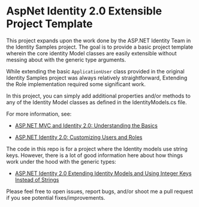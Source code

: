 AspNet Identity 2.0 Extensible Project Template
===============================================
This project expands upon the work done by the ASP.NET Identity Team in the Identity Samples project. The goal is to provide a basic project template wherein the core identity Model classes are easily extensible without messing about with the generic type arguments.

While extending the basic `ApplicationUser` class provided in the original Identity Samples project was always relatively straightforward, Extending the Role implementation required some significant work. 

In this project, you can simply add additional properties and/or methods to any of the Identity Model classes as defined in the IdentityModels.cs file. 

For more information, see:

* [ASP.NET MVC and Identity 2.0: Understanding the Basics](http://typecastexception.com/post/2014/04/20/ASPNET-MVC-and-Identity-20-Understanding-the-Basics.aspx)

* [ASP.NET Identity 2.0: Customizing Users and Roles](http://typecastexception.com/post/2014/06/22/ASPNET-Identity-20-Customizing-Users-and-Roles.aspx)

The code in this repo is for a project where the Identity models use string keys. However, there is a lot of good information here about how things work under the hood with the generic types:

* [ASP.NET Identity 2.0 Extending Identity Models and Using Integer Keys Instead of Strings](http://typecastexception.com/post/2014/07/13/ASPNET-Identity-20-Extending-Identity-Models-and-Using-Integer-Keys-Instead-of-Strings.aspx)

Please feel free to open issues, report bugs, and/or shoot me a pull request if you see potential fixes/improvements. 
